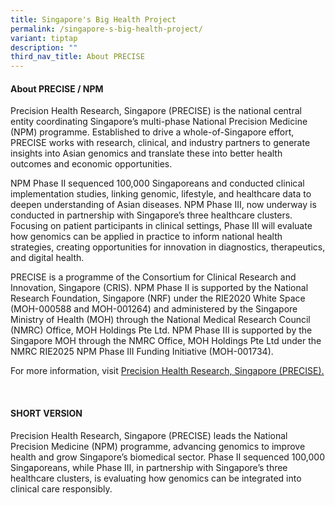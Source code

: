 ```yaml
---
title: Singapore's Big Health Project
permalink: /singapore-s-big-health-project/
variant: tiptap
description: ""
third_nav_title: About PRECISE
---
```

<h4><strong>About PRECISE / NPM</strong></h4>
<p>Precision Health Research, Singapore (PRECISE) is the national central
entity coordinating Singapore’s multi-phase National Precision Medicine
(NPM) programme. Established to drive a whole-of-Singapore effort, PRECISE
works with research, clinical, and industry partners to generate insights
into Asian genomics and translate these into better health outcomes and
economic opportunities.</p>
<p>NPM Phase II sequenced 100,000 Singaporeans and conducted clinical implementation
studies, linking genomic, lifestyle, and healthcare data to deepen understanding
of Asian diseases. NPM Phase III, now underway is conducted in partnership
with Singapore’s three healthcare clusters. Focusing on patient participants
in clinical settings, Phase III will evaluate how genomics can be applied
in practice to inform national health strategies, creating opportunities
for innovation in diagnostics, therapeutics, and digital health.</p>
<p>PRECISE is a programme of the Consortium for Clinical Research and Innovation,
Singapore (CRIS). NPM Phase II is supported by the National Research Foundation,
Singapore (NRF) under the RIE2020 White Space (MOH-000588 and MOH-001264)
and administered by the Singapore Ministry of Health (MOH) through the
National Medical Research Council (NMRC) Office, MOH Holdings Pte Ltd.
NPM Phase III is supported by the Singapore MOH through the NMRC Office,
MOH Holdings Pte Ltd under the NMRC RIE2025 NPM Phase III Funding Initiative
(MOH-001734).</p>
<p>For more information, visit <a href="https://www.npm.sg/" rel="noopener noreferrer nofollow" target="_blank">Precision Health Research, Singapore (PRECISE).</a>
</p>
<p><strong>&nbsp;</strong>
</p>
<h4><strong>SHORT VERSION</strong></h4>
<p>Precision Health Research, Singapore (PRECISE) leads the National Precision
Medicine (NPM) programme, advancing genomics to improve health and grow
Singapore’s biomedical sector. Phase II sequenced 100,000 Singaporeans,
while Phase III, in partnership with Singapore’s three healthcare clusters,
is evaluating how genomics can be integrated into clinical care responsibly.</p>